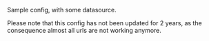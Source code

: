 Sample config, with some datasource.

Please note that this config has not been updated for 2 years, as the consequence almost all urls are not working
 anymore.